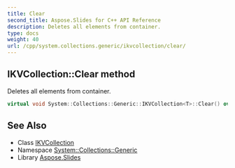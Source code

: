 ```yaml
---
title: Clear
second_title: Aspose.Slides for C++ API Reference
description: Deletes all elements from container.
type: docs
weight: 40
url: /cpp/system.collections.generic/ikvcollection/clear/
---
```

## IKVCollection::Clear method


Deletes all elements from container.

```cpp
virtual void System::Collections::Generic::IKVCollection<T>::Clear() override
```

## See Also

* Class [IKVCollection](../)
* Namespace [System::Collections::Generic](../../)
* Library [Aspose.Slides](../../../)
